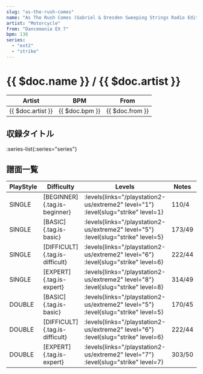 ```yaml
---
slug: "as-the-rush-comes"
name: "As The Rush Comes (Gabriel & Dresden Sweeping Strings Radio Edit)"
artist: "Motorcycle"
from: "Dancemania EX 7"
bpm: 136
series:
  - "ext2"
  - "strike"
---
```


# {{ $doc.name }} / {{ $doc.artist }}

|Artist|BPM|From|
|------|---|----|
|{{ $doc.artist }}|{{ $doc.bpm }}|{{ $doc.from }}|

## 収録タイトル

:series-list{:series="series"}

## 譜面一覧

|PlayStyle|Difficulty|Levels|Notes|Movie|
|---------|----------|------|-----|-----|
|SINGLE|[BEGINNER]{.tag.is-beginner}| :levels{links="/playstation2-us/extreme2" level="1"} :level{slug="strike" level=1}|110/4||
|SINGLE|[BASIC]{.tag.is-basic}| :levels{links="/playstation2-us/extreme2" level="5"} :level{slug="strike" level=5}|173/49||
|SINGLE|[DIFFICULT]{.tag.is-difficult}| :levels{links="/playstation2-us/extreme2" level="6"} :level{slug="strike" level=6}|222/44||
|SINGLE|[EXPERT]{.tag.is-expert}| :levels{links="/playstation2-us/extreme2" level="8"} :level{slug="strike" level=8}|314/49||
|DOUBLE|[BASIC]{.tag.is-basic}| :levels{links="/playstation2-us/extreme2" level="5"} :level{slug="strike" level=5}|170/45||
|DOUBLE|[DIFFICULT]{.tag.is-difficult}| :levels{links="/playstation2-us/extreme2" level="6"} :level{slug="strike" level=6}|222/44||
|DOUBLE|[EXPERT]{.tag.is-expert}| :levels{links="/playstation2-us/extreme2" level="7"} :level{slug="strike" level=7}|303/50||
